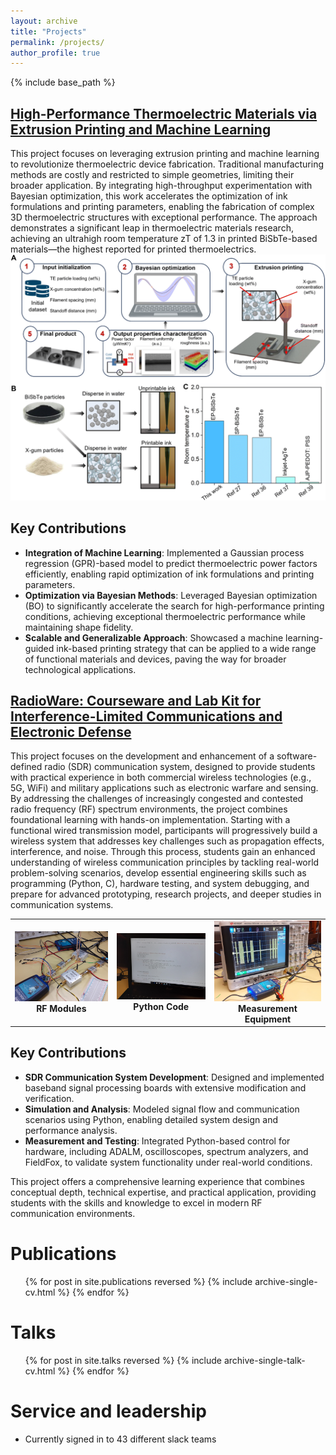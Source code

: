 ```yaml
---
layout: archive
title: "Projects"
permalink: /projects/
author_profile: true
---
```


{% include base_path %}
## [High-Performance Thermoelectric Materials via Extrusion Printing and Machine Learning](#Bayesian)

This project focuses on leveraging extrusion printing and machine learning to revolutionize thermoelectric device fabrication. Traditional manufacturing methods are costly and restricted to simple geometries, limiting their broader application. By integrating high-throughput experimentation with Bayesian optimization, this work accelerates the optimization of ink formulations and printing parameters, enabling the fabrication of complex 3D thermoelectric structures with exceptional performance. The approach demonstrates a significant leap in thermoelectric materials research, achieving an ultrahigh room temperature zT of 1.3 in printed BiSbTe-based materials—the highest reported for printed thermoelectrics.
<img src="../images/printingbayesian.gif" alt="Workflow of the machine learning-assisted extrusion printing of thermoelectric inks"/><br>

## Key Contributions

- **Integration of Machine Learning**: Implemented a Gaussian process regression (GPR)-based model to predict thermoelectric power factors efficiently, enabling rapid optimization of ink formulations and printing parameters.
- **Optimization via Bayesian Methods**: Leveraged Bayesian optimization (BO) to significantly accelerate the search for high-performance printing conditions, achieving exceptional thermoelectric performance while maintaining shape fidelity.
- **Scalable and Generalizable Approach**: Showcased a machine learning-guided ink-based printing strategy that can be applied to a wide range of functional materials and devices, paving the way for broader technological applications.

## [RadioWare: Courseware and Lab Kit for Interference-Limited Communications and Electronic Defense](#radioware)

This project focuses on the development and enhancement of a software-defined radio (SDR) communication system, designed to provide students with practical experience in both commercial wireless technologies (e.g., 5G, WiFi) and military applications such as electronic warfare and sensing. By addressing the challenges of increasingly congested and contested radio frequency (RF) spectrum environments, the project combines foundational learning with hands-on implementation. Starting with a functional wired transmission model, participants will progressively build a wireless system that addresses key challenges such as propagation effects, interference, and noise. Through this process, students gain an enhanced understanding of wireless communication principles by tackling real-world problem-solving scenarios, develop essential engineering skills such as programming (Python, C), hardware testing, and system debugging, and prepare for advanced prototyping, research projects, and deeper studies in communication systems.
<table>
  <tr>
    <td align="center">
      <img src="../images/RFmodule.jpg" alt="RF Modules" width="300"/><br>
      <b>RF Modules</b>
    </td>
    <td align="center">
      <img src="../images/Python.jpg" alt="Python Code" width="300"/><br>
      <b>Python Code</b>
    </td>
    <td align="center">
      <img src="../images/Measurement.jpg" alt="Measurement Equipment" width="300"/><br>
      <b>Measurement Equipment</b>
    </td>
  </tr>
</table>

## Key Contributions
- **SDR Communication System Development**: Designed and implemented baseband signal processing boards with extensive modification and verification.
- **Simulation and Analysis**: Modeled signal flow and communication scenarios using Python, enabling detailed system design and performance analysis.
- **Measurement and Testing**: Integrated Python-based control for hardware, including ADALM, oscilloscopes, spectrum analyzers, and FieldFox, to validate system functionality under real-world conditions.

This project offers a comprehensive learning experience that combines conceptual depth, technical expertise, and practical application, providing students with the skills and knowledge to excel in modern RF communication environments.

Publications
======
  <ul>{% for post in site.publications reversed %}
    {% include archive-single-cv.html %}
  {% endfor %}</ul>
  
Talks
======
  <ul>{% for post in site.talks reversed %}
    {% include archive-single-talk-cv.html  %}
  {% endfor %}</ul>

  
Service and leadership
======
* Currently signed in to 43 different slack teams